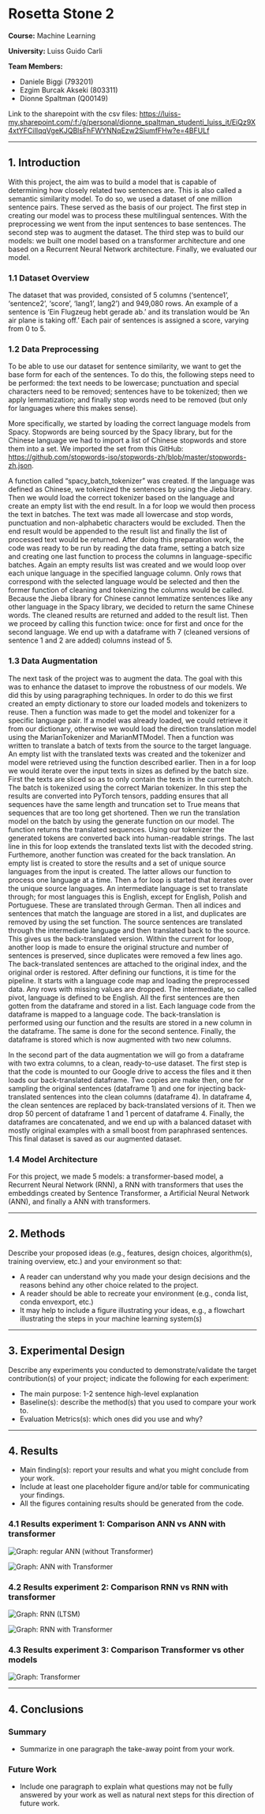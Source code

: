 # Rosetta Stone 2

**Course:** Machine Learning 

**University:** Luiss Guido Carli

**Team Members:**  
- Daniele Biggi (793201)
- Ezgim Burcak Akseki (803311)
- Dionne Spaltman (Q00149)

Link to the sharepoint with the csv files: https://luiss-my.sharepoint.com/:f:/g/personal/dionne_spaltman_studenti_luiss_it/EiQz9X4xtYFCiIIqqVgeKJQBlsFhFWYNNqEzw2SiumfFHw?e=4BFULf 

---

## 1. Introduction

With this project, the aim was to build a model that is capable of determining how closely related two sentences are. This is also called a semantic similarity model. To do so, we used a dataset of one million sentence pairs. These served as the basis of our project. The first step in creating our model was to process these multilingual sentences. With the preprocessing we went from the input sentences to base sentences. The second step was to augment the dataset.  The third step was to build our models: we built one model based on a transformer architecture and one based on a Recurrent Neural Network architecture. Finally, we evaluated our model. 


### 1.1 Dataset Overview
The dataset that was provided, consisted of 5 columns (‘sentence1’, ‘sentence2’, ‘score’, ‘lang1’, lang2’) and 949,080 rows. An example of a sentence is ‘Ein Flugzeug hebt gerade ab.’ and its translation would be ‘An air plane is taking off.’ Each pair of sentences is assigned a score, varying from 0 to 5. 

### 1.2 Data Preprocessing
To be able to use our dataset for sentence similarity, we want to get the base form for each of the sentences. To do this, the following steps need to be performed: the text needs to be lowercase; punctuation and special characters need to be removed; sentences have to be tokenized; then we apply lemmatization; and finally stop words need to be removed (but only for languages where this makes sense).

More specifically, we started by loading the correct language models from Spacy. Stopwords are being sourced by the Spacy library, but for the Chinese language we had to import a list of Chinese stopwords and store them into a set. We imported the set from this GitHub: https://github.com/stopwords-iso/stopwords-zh/blob/master/stopwords-zh.json.

A function called “spacy_batch_tokenizer” was created. If the language was defined as Chinese, we tokenized the sentences by using the Jieba library. Then we would load the correct tokenizer based on the language and create an empty list with the end result. In a for loop we would then process the text in batches. The text was made all lowercase and stop words, punctuation and non-alphabetic characters would be excluded. Then the end result would be appended to the result list and finally the list of processed text would be returned. After doing this preparation work, the code was ready to be run by reading the data frame, setting a batch size and creating one last function to process the columns in language-specific batches. Again an empty results list was created and we would loop over each unique language in the specified language column. Only rows that correspond with the selected language would be selected and then the former function of cleaning and tokenizing the columns would be called. Because the Jieba library for Chinese cannot lemmatize sentences like any other language in the Spacy library, we decided to return the same Chinese words. The cleaned results are returned and added to the result list. Then we proceed by calling this function twice: once for first and once for the second language. We end up with a dataframe with 7 (cleaned versions of sentence 1 and 2 are added) columns instead of 5. 

### 1.3 Data Augmentation

The next task of the project was to augment the data. The goal with this was to enhance the dataset to improve the robustness of our models. We did this by using paragraphing techniques.  In order to do this we first created an empty dictionary to store our loaded models and tokenizers to reuse. Then a function was made to get the model and tokenizer for a specific language pair. If a model was already loaded, we could retrieve it from our dictionary, otherwise we would load the direction translation model using the MarianTokenizer and MarianMTModel. Then a function was written to translate a batch of texts from the source to the target language. An empty list with the translated texts was created and the tokenizer and model were retrieved using the function described earlier. Then in a for loop we would iterate over the input texts in sizes as defined by the batch size. First the texts are sliced so as to only contain the texts in the current batch. The batch is tokenized using the correct Marian tokenizer. In this step the results are converted into PyTorch tensors, padding ensures that all sequences have the same length and truncation set to True means that sequences that are too long get shortened. Then we run the translation model on the batch by using the generate function on our model. The function returns the translated sequences. Using our tokenizer the generated tokens are converted back into human-readable strings. The last line in this for loop extends the translated texts list with the decoded string. Furthemore, another function was created for the back translation. An empty list is created to store the results and a set of unique source languages from the input is created. The latter allows our function to process one language at a time. Then a for loop is started that iterates over the unique source languages. An intermediate language is set to translate through; for most languages this is English, except for English, Polish and Portuguese. These are translated through German. Then all indices and sentences that match the language are stored in a list, and duplicates are removed by using the set function. The source sentences are translated through the intermediate language and then translated back to the source. This gives us the back-translated version. Within the current for loop, another loop is made to ensure the original structure and number of sentences is preserved, since duplicates were removed a few lines ago. The back-translated sentences are attached to the original index, and the original order is restored. After defining our functions, it is time for the pipeline. It starts with a language code map and loading the preprocessed data. Any rows with missing values are dropped. The intermediate, so called pivot, language is defined to be English. All the first sentences are then gotten from the dataframe and stored in a list. Each language code from the dataframe is mapped to a language code. The back-translation is performed using our function and the results are stored in a new column in the dataframe. The same is done for the second sentence. Finally, the dataframe is stored which is now augmented with two new columns. 

In the second part of the data augmentation we will go from a dataframe with two extra columns, to a clean, ready-to-use dataset. The first step is that the code is mounted to our Google drive to access the files and it then loads our back-translated dataframe. Two copies are make then, one for sampling the original sentences (dataframe 1)  and one for injecting back-translated sentences into the clean columns (dataframe 4). In dataframe 4, the clean sentences are replaced by back-translated versions of it. Then we drop 50 percent of dataframe 1 and 1 percent of dataframe 4. Finally, the dataframes are concatenated, and we end up with a balanced dataset with mostly original examples with a small boost from paraphrased sentences. This final dataset is saved as our augmented dataset. 

### 1.4 Model Architecture
For this project, we made 5 models: a transformer-based model, a Recurrent Neural Network (RNN), a RNN with transformers that uses the embeddings created by Sentence Transformer, a Artificial Neural Network (ANN), and finally a ANN with transformers. 

---

## 2. Methods

Describe your proposed ideas (e.g., features, design choices, algorithm(s), training overview, etc.) and your environment so that:
- A reader can understand why you made your design decisions and the reasons behind any other choice related to the project.
- A reader should be able to recreate your environment (e.g., conda list, conda envexport, etc.)
- It may help to include a figure illustrating your ideas, e.g., a flowchart illustrating the steps in your machine learning system(s)

---

## 3. Experimental Design
Describe any experiments you conducted to demonstrate/validate the target contribution(s) of your project; indicate the following for each experiment:
- The main purpose: 1-2 sentence high-level explanation
- Baseline(s): describe the method(s) that you used to compare your work to.
- Evaluation Metrics(s): which ones did you use and why?

---

## 4. Results
- Main finding(s): report your results and what you might conclude from your work.
- Include at least one placeholder figure and/or table for communicating your findings.
- All the figures containing results should be generated from the code.


### 4.1 Results experiment 1: Comparison ANN vs ANN with transformer

![Graph: regular ANN (without Transformer)](images/Regular_ANN_graph.png)


![Graph: ANN with Transformer](images/ANN_with_sentence_transformer_graph.jpeg)


### 4.2 Results experiment 2: Comparison RNN vs RNN with transformer

![Graph: RNN (LTSM)](images/RNN_graph.jpeg)


![Graph: RNN with Transformer](images/RNN_with_transformers_graph.png)

### 4.3 Results experiment 3: Comparison Transformer vs other models 

![Graph: Transformer](images/Transformers_graphs.jpeg)

---

## 4. Conclusions

### Summary
- Summarize in one paragraph the take-away point from your work.

### Future Work
- Include one paragraph to explain what questions may not be fully answered by your work as well as natural next steps for this direction of future work.
